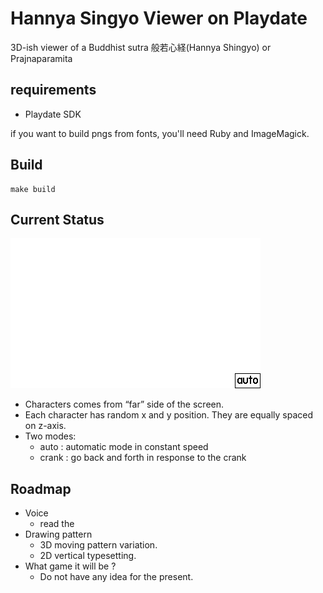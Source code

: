 # Hannya Singyo Viewer on Playdate

3D-ish viewer of a Buddhist sutra 般若心経(Hannya Shingyo) or Prajnaparamita

## requirements

* Playdate SDK

if you want to build pngs from fonts, you'll need Ruby and ImageMagick.

## Build

```
make build
```

## Current Status

![screen-shot](./screen-shot.gif)

* Characters comes from “far” side of the screen.
* Each character has random x and y position. They are equally spaced on z-axis.
* Two modes:
  * auto : automatic mode in constant speed
  * crank : go back and forth in response to the crank

## Roadmap

* Voice
  * read the 
* Drawing pattern
  * 3D moving pattern variation.
  * 2D vertical typesetting.
* What game it will be ?
  * Do not have any idea for the present.



